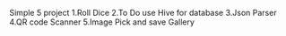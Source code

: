 Simple 5 project
1.Roll Dice
2.To Do use Hive for database
3.Json Parser
4.QR code Scanner
5.Image Pick and save Gallery
